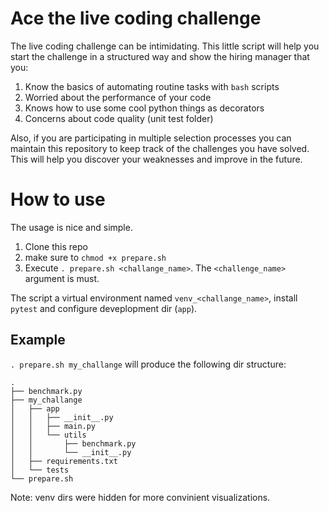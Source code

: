 # Ace the live coding challenge
The live coding challenge can be intimidating. This little script will help you start the challenge in a structured way and show the hiring manager that you:
1. Know the basics of automating routine tasks with `bash` scripts
2. Worried about the performance of your code
3. Knows how to use some cool python things as decorators
4. Concerns about code quality (unit test folder)

Also, if you are participating in multiple selection processes you can maintain this repository to keep track of the challenges you have solved. This will help you discover your weaknesses and improve in the future.

# How to use

The usage is nice and simple.
1. Clone this repo
2. make sure to `chmod +x prepare.sh`
3. Execute `. prepare.sh <challange_name>`. The `<challenge_name>` argument is must.

The script a virtual environment named `venv_<challange_name>`, install `pytest` and configure deveplopment dir (`app`).

## Example

`. prepare.sh my_challange` will produce the following dir structure:
```
.
├── benchmark.py
├── my_challange
│   ├── app
│   │   ├── __init__.py
│   │   ├── main.py
│   │   └── utils
│   │       ├── benchmark.py
│   │       └── __init__.py
│   ├── requirements.txt
│   └── tests
└── prepare.sh
```
Note: venv dirs were hidden for more convinient visualizations.
